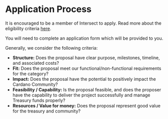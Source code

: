 # Application Process

It is encouraged to be a member of Intersect to apply. Read more about the eligibility criteria [here](https://docs.intersectmbo.org/intersect-operational-services/2025-apply-for-tender/eligibility-criteria).

You will need to complete an application form which will be provided to you.

Generally, we consider the following criteria:

* **Structure:** Does the proposal have clear purpose, milestones, timeline, and associated costs?
* **Fit:** Does the proposal meet our functional/non-functional requirements for the category?
* **Impact:** Does the proposal have the potential to positively impact the Cardano Community?
* **Feasibility / Capability:** Is the proposal feasible, and does the proposer have the capability to deliver the project successfully and manage Treasury funds properly?
* **Resources / Value for money:** Does the proposal represent good value for the treasury and community?
